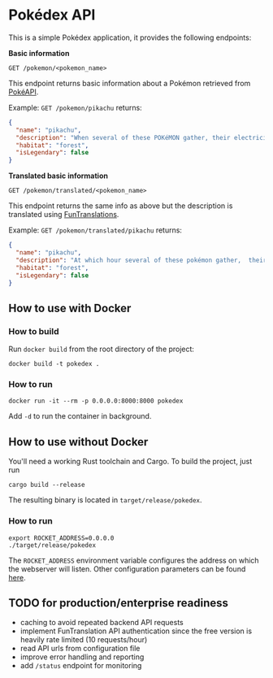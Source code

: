 # Pokédex API

This is a simple Pokédex application, it provides the following endpoints:

**Basic information**

`GET /pokemon/<pokemon_name>`

This endpoint returns basic information about a Pokémon retrieved from [PokéAPI](https://pokeapi.co/).

Example: `GET /pokemon/pikachu` returns:

```json
{
  "name": "pikachu",
  "description": "When several of these POKéMON gather, their electricity could build and cause lightning storms.",
  "habitat": "forest",
  "isLegendary": false
}
```

**Translated basic information**

`GET /pokemon/translated/<pokemon_name>`

This endpoint returns the same info as above but the description is translated
using [FunTranslations](https://funtranslations.com).

Example: `GET /pokemon/translated/pikachu` returns:

```json
{
  "name": "pikachu",
  "description": "At which hour several of these pokémon gather,  their electricity couldst buildeth and cause lightning storms.",
  "habitat": "forest",
  "isLegendary": false
}
```

## How to use with Docker

### How to build

Run `docker build` from the root directory of the project:

```
docker build -t pokedex . 
```

### How to run

```
docker run -it --rm -p 0.0.0.0:8000:8000 pokedex 
```

Add `-d` to run the container in background.

## How to use without Docker

You'll need a working Rust toolchain and Cargo. To build the project, just run

```
cargo build --release
```

The resulting binary is located in `target/release/pokedex`.

### How to run

```
export ROCKET_ADDRESS=0.0.0.0 
./target/release/pokedex
```

The `ROCKET_ADDRESS` environment variable configures the address on which the webserver will listen. Other configuration
parameters can be found [here](https://rocket.rs/guide/v0.5/configuration/#configuration).

## TODO for production/enterprise readiness

* caching to avoid repeated backend API requests
* implement FunTranslation API authentication since the free version is heavily rate limited (10 requests/hour)
* read API urls from configuration file
* improve error handling and reporting
* add `/status` endpoint for monitoring